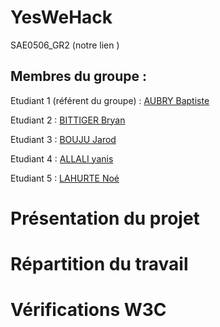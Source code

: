 ﻿# YesWeHack

SAE0506_GR2 (notre lien )

## Membres du groupe :

Etudiant 1 (référent du groupe) : [AUBRY Baptiste](mailto:batiste.aubry@edu.univ-fcomte.fr)

Etudiant 2 : [BITTIGER Bryan](mailto:bryan.bittiger@edu.univ-fcomte.fr)

Etudiant 3 : [BOUJU Jarod](mailto:jarod.bouju@edu.univ-fcomte.fr)

Etudiant 4 :  [ALLALI yanis](mailto:yanis.allali@edu.univ-fcomte.fr)

Etudiant 5 : [LAHURTE Noé](mailto:noe.lahurte@edu.univ-fcomte.fr)

# Présentation du projet



# Répartition du travail


# Vérifications W3C
